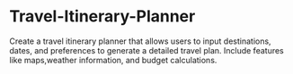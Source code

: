 # Travel-Itinerary-Planner
Create a travel itinerary planner that allows users to input destinations, dates, and preferences to generate a detailed travel plan. Include features like maps,weather information, and budget calculations.
